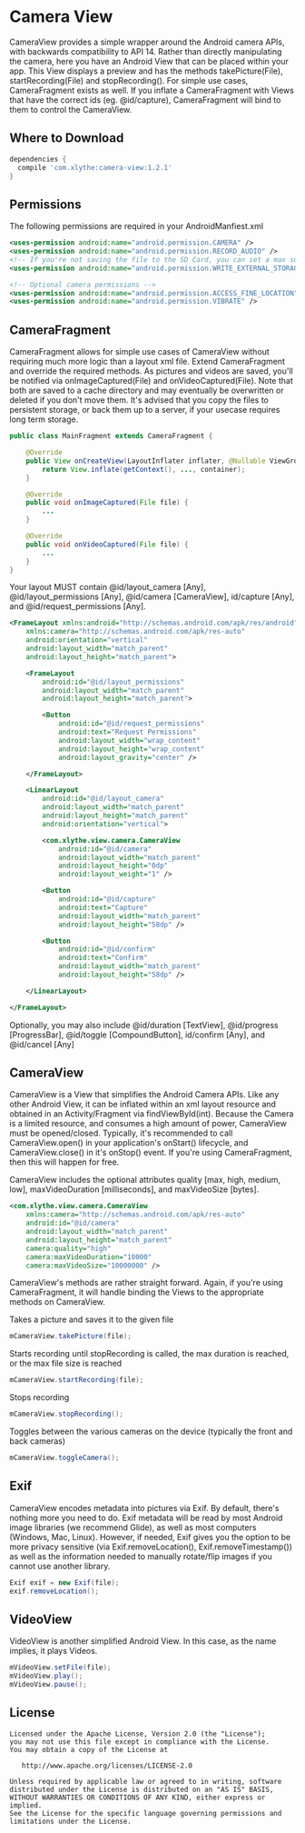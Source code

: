 Camera View
====================

CameraView provides a simple wrapper around the Android camera APIs, with backwards compatibility
to API 14. Rather than directly manipulating the camera, here you have an Android View that can be
placed within your app. This View displays a preview and has the methods takePicture(File),
startRecording(File) and stopRecording(). For simple use cases, CameraFragment exists as well.
If you inflate a CameraFragment with Views that have the correct ids (eg. @id/capture),
CameraFragment will bind to them to control the CameraView.


Where to Download
-----------------
```groovy
dependencies {
  compile 'com.xlythe:camera-view:1.2.1'
}
```

Permissions
-----------------
The following permissions are required in your AndroidManfiest.xml
```xml
<uses-permission android:name="android.permission.CAMERA" />
<uses-permission android:name="android.permission.RECORD_AUDIO" />
<!-- If you're not saving the file to the SD Card, you can set a max sdk version of 18 (Jellybean) -->
<uses-permission android:name="android.permission.WRITE_EXTERNAL_STORAGE" android:maxSdkVersion="18" />

<!-- Optional camera permissions -->
<uses-permission android:name="android.permission.ACCESS_FINE_LOCATION" />
<uses-permission android:name="android.permission.VIBRATE" />
```

CameraFragment
-----------------
CameraFragment allows for simple use cases of CameraView without requiring much more logic than a
layout xml file. Extend CameraFragment and override the required methods. As pictures and videos are
saved, you'll be notified via onImageCaptured(File) and onVideoCaptured(File). Note that both are
saved to a cache directory and may eventually be overwritten or deleted if you don't move them.
It's advised that you copy the files to persistent storage, or back them up to a server, if your
usecase requires long term storage.
```java
public class MainFragment extends CameraFragment {

    @Override
    public View onCreateView(LayoutInflater inflater, @Nullable ViewGroup container, @Nullable Bundle savedInstanceState) {
        return View.inflate(getContext(), ..., container);
    }

    @Override
    public void onImageCaptured(File file) {
        ...
    }

    @Override
    public void onVideoCaptured(File file) {
        ...
    }
}
```

Your layout MUST contain @id/layout_camera [Any], @id/layout_permissions [Any],
@id/camera [CameraView], id/capture [Any], and @id/request_permissions [Any].
```xml
<FrameLayout xmlns:android="http://schemas.android.com/apk/res/android"
    xmlns:camera="http://schemas.android.com/apk/res-auto"
    android:orientation="vertical"
    android:layout_width="match_parent"
    android:layout_height="match_parent">

    <FrameLayout
        android:id="@id/layout_permissions"
        android:layout_width="match_parent"
        android:layout_height="match_parent">

        <Button
            android:id="@id/request_permissions"
            android:text="Request Permissions"
            android:layout_width="wrap_content"
            android:layout_height="wrap_content"
            android:layout_gravity="center" />

    </FrameLayout>

    <LinearLayout
        android:id="@id/layout_camera"
        android:layout_width="match_parent"
        android:layout_height="match_parent"
        android:orientation="vertical">

        <com.xlythe.view.camera.CameraView
            android:id="@id/camera"
            android:layout_width="match_parent"
            android:layout_height="0dp"
            android:layout_weight="1" />

        <Button
            android:id="@id/capture"
            android:text="Capture"
            android:layout_width="match_parent"
            android:layout_height="58dp" />

        <Button
            android:id="@id/confirm"
            android:text="Confirm"
            android:layout_width="match_parent"
            android:layout_height="58dp" />

    </LinearLayout>

</FrameLayout>
```
Optionally, you may also include @id/duration [TextView], @id/progress [ProgressBar],
@id/toggle [CompoundButton], id/confirm [Any], and @id/cancel [Any]

CameraView
-----------------
CameraView is a View that simplifies the Android Camera APIs. Like any other Android View, it can
be inflated within an xml layout resource and obtained in an Activity/Fragment via
findViewById(int). Because the Camera is a limited resource, and consumes a high amount of power,
CameraView must be opened/closed. Typically, it's recommended to call CameraView.open() in your
application's onStart() lifecycle, and CameraView.close() in it's onStop() event. If you're using
CameraFragment, then this will happen for free.


CameraView includes the optional attributes quality [max, high, medium, low],
maxVideoDuration [milliseconds], and maxVideoSize [bytes].
```xml
<com.xlythe.view.camera.CameraView
    xmlns:camera="http://schemas.android.com/apk/res-auto"
    android:id="@id/camera"
    android:layout_width="match_parent"
    android:layout_height="match_parent"
    camera:quality="high"
    camera:maxVideoDuration="10000"
    camera:maxVideoSize="10000000" />
```

CameraView's methods are rather straight forward. Again, if you're using CameraFragment, it will
handle binding the Views to the appropriate methods on CameraView.

Takes a picture and saves it to the given file
```java
mCameraView.takePicture(file);
```
Starts recording until stopRecording is called, the max duration is reached, or the max file size is reached
```java
mCameraView.startRecording(file);
```
Stops recording
```java
mCameraView.stopRecording();
```
Toggles between the various cameras on the device (typically the front and back cameras)
```java
mCameraView.toggleCamera();
```

Exif
-----------------
CameraView encodes metadata into pictures via Exif. By default, there's nothing more you need to do.
Exif metadata will be read by most Android image libraries (we recommend Glide), as well as most
computers (Windows, Mac, Linux). However, if needed, Exif gives you the option to be more privacy
sensitive (via Exif.removeLocation(), Exif.removeTimestamp()) as well as the information needed to
manually rotate/flip images if you cannot use another library.
```java
Exif exif = new Exif(file);
exif.removeLocation();
```

VideoView
-----------------
VideoView is another simplified Android View. In this case, as the name implies, it plays Videos.
```java
mVideoView.setFile(file);
mVideoView.play();
mVideoView.pause();
```

License
-------

    Licensed under the Apache License, Version 2.0 (the "License");
    you may not use this file except in compliance with the License.
    You may obtain a copy of the License at

       http://www.apache.org/licenses/LICENSE-2.0

    Unless required by applicable law or agreed to in writing, software
    distributed under the License is distributed on an "AS IS" BASIS,
    WITHOUT WARRANTIES OR CONDITIONS OF ANY KIND, either express or implied.
    See the License for the specific language governing permissions and
    limitations under the License.
